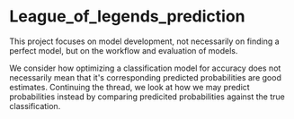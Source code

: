 # League_of_legends_prediction

This project focuses on model development, not necessarily on finding a perfect model, but on the workflow and evaluation of models. 

We consider how optimizing a classification model for accuracy does not necessarily mean that it's corresponding predicted probabilities are good estimates. Continuing the thread, we look at how we may predict probabilities instead by comparing predicited probabilities against the true classification.
